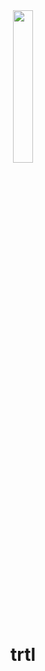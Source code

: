<div align="center">
    <img width="25%" src="https://emojipedia-us.s3.dualstack.us-west-1.amazonaws.com/thumbs/160/google/80/turtle_1f422.png">
    <h1>trtl</h1>
</div>
